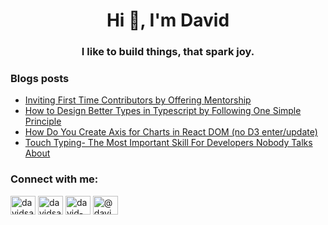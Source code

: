 <h1 align="center">Hi 👋, I'm David</h1>
<h3 align="center">I like to build things, that spark joy.</h3>

### Blogs posts
<!-- BLOG-POST-LIST:START -->
- [Inviting First Time Contributors by Offering Mentorship](https://dev.to/davidsanwald/inviting-first-time-contributors-by-offering-mentorship-2aaf)
- [How to Design Better Types in Typescript by Following One Simple Principle](https://dev.to/davidsanwald/how-to-design-better-types-in-typescript-by-following-one-simple-principle-1eia)
- [How Do You Create Axis for Charts in React DOM (no D3 enter/update)](https://dev.to/davidsanwald/how-do-you-create-axis-for-charts-in-react-dom-no-d3-enter-update-441c)
- [Touch Typing- The Most Important Skill For Developers Nobody Talks About](https://dev.to/davidsanwald/touch-typing-the-most-important-skill-for-developers-nobody-talks-about-3352)
<!-- BLOG-POST-LIST:END -->

<h3 align="left">Connect with me:</h3>
<p align="left">
<a href="https://dev.to/davidsanwald" target="blank"><img align="center" src="https://cdn.jsdelivr.net/npm/simple-icons@3.0.1/icons/dev-dot-to.svg" alt="davidsanwald" height="30" width="40" /></a>
<a href="https://twitter.com/davidsanwald" target="blank"><img align="center" src="https://cdn.jsdelivr.net/npm/simple-icons@3.0.1/icons/twitter.svg" alt="davidsanwald" height="30" width="40" /></a>
<a href="https://linkedin.com/in/david-sanwald-98249994" target="blank"><img align="center" src="https://cdn.jsdelivr.net/npm/simple-icons@3.0.1/icons/linkedin.svg" alt="david-sanwald-98249994" height="30" width="40" /></a>
<a href="https://medium.com/@davidsanwald" target="blank"><img align="center" src="https://cdn.jsdelivr.net/npm/simple-icons@3.0.1/icons/medium.svg" alt="@davidsanwald" height="30" width="40" /></a>
</p>
